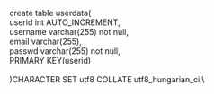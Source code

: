 create table userdata(\
	userid int AUTO_INCREMENT,\
    username varchar(255) not null,\
    email varchar(255),\
    passwd varchar(255) not null,\
    PRIMARY KEY(userid)\
\
)CHARACTER SET utf8 COLLATE utf8_hungarian_ci;\
